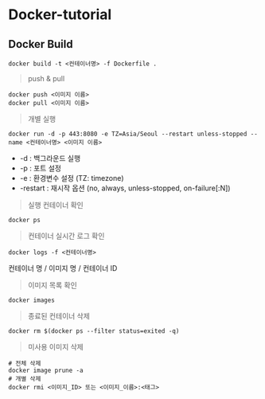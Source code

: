 # Docker-tutorial

## Docker Build
```
docker build -t <컨테이너명> -f Dockerfile .
```

> push & pull
```
docker push <이미지 이름>
docker pull <이미지 이름>
```

> 개별 실행
```
docker run -d -p 443:8080 -e TZ=Asia/Seoul --restart unless-stopped --name <컨테이너명> <이미지 이름>
```
- -d : 백그라운드 실행
- -p : 포트 설정
- -e : 환경변수 설정 (TZ: timezone)  
- -restart : 재시작 옵션 (no, always, unless-stopped, on-failure[:N])  

> 실행 컨테이너 확인
```
docker ps
```

> 컨테이너 실시간 로그 확인
```
docker logs -f <컨테이너명>
```
컨테이너 명 / 이미지 명 / 컨테이너 ID

> 이미지 목록 확인
```
docker images
```

> 종료된 컨테이너 삭제
```
docker rm $(docker ps --filter status=exited -q)
```

> 미사용 이미지 삭제
```
# 전체 삭제
docker image prune -a
# 개별 삭제
docker rmi <이미지_ID> 또는 <이미지_이름>:<태그>
```
